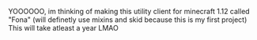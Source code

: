 YOOOOOO, im thinking of making this utility client for minecraft 1.12 called "Fona"
(will definetly use mixins and skid because this is my first project)
This will take atleast a year LMAO

